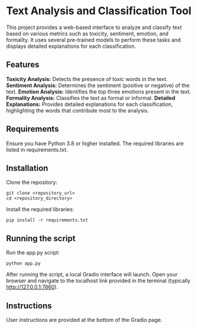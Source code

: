 # Text Analysis and Classification Tool

This project provides a web-based interface to analyze and classify text based on various metrics such as toxicity, sentiment, emotion, and formality. It uses several pre-trained models to perform these tasks and displays detailed explanations for each classification.

## Features
**Toxicity Analysis:** Detects the presence of toxic words in the text.
**Sentiment Analysis:** Determines the sentiment (positive or negative) of the text.
**Emotion Analysis:** Identifies the top three emotions present in the text.
**Formality Analysis:** Classifies the text as formal or informal.
**Detailed Explanations:** Provides detailed explanations for each classification, highlighting the words that contribute most to the analysis.

## Requirements
Ensure you have Python 3.8 or higher installed. The required libraries are listed in requirements.txt.

## Installation
Clone the repository:

```
git clone <repository_url>
cd <repository_directory>
```
Install the required libraries:
```
pip install -r requirements.txt
```
## Running the script

Run the app.py script:
```
python app.py
```
After running the script, a local Gradio interface will launch. Open your browser and navigate to the localhost link provided in the terminal (typically http://127.0.0.1:7860).

## Instructions 
User instructions are provided at the bottom of the Gradio page. 
